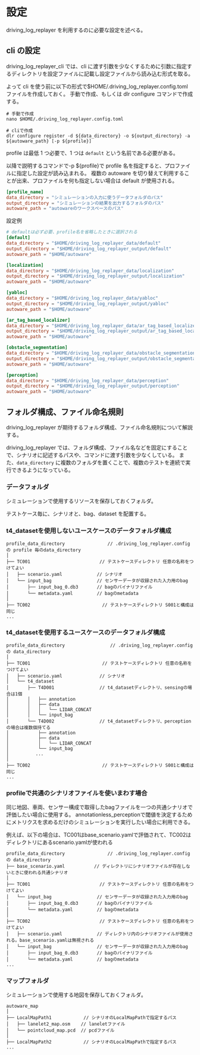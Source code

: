 # 設定

driving_log_replayer を利用するのに必要な設定を述べる。

## cli の設定

driving_log_replayer_cli では、cli に渡す引数を少なくするために引数に指定するディレクトリを設定ファイルに記載し設定ファイルから読み込む形式を取る。

よって cli を使う前に以下の形式で$HOME/.driving_log_replayer.config.toml ファイルを作成しておく。
手動で作成、もしくは dlr configure コマンドで作成する。

```shell
# 手動で作成
nano $HOME/.driving_log_replayer.config.toml

# cliで作成
dlr configure register -d ${data_directory} -o ${output_directory} -a ${autoware_path} [-p ${profile}]
```

profile は最低 1 つ必要で、1 つは `default` という名前である必要がある。

以降で説明するコマンドで-p ${profile}で profile 名を指定すると、プロファイルに指定した設定が読み込まれる。
複数の autoware を切り替えて利用することが出来、プロファイルを何も指定しない場合は default が使用される。

```toml
[profile_name]
data_directory = "シミュレーションの入力に使うデータフォルダのパス"
output_directory = "シミュレーションの結果を出力するフォルダのパス"
autoware_path = "autowareのワークスペースのパス"
```

設定例

```toml
# defaultは必ず必要、profile名を省略したときに選択される
[default]
data_directory = "$HOME/driving_log_replayer_data/default"
output_directory = "$HOME/driving_log_replayer_output/default"
autoware_path = "$HOME/autoware"

[localization]
data_directory = "$HOME/driving_log_replayer_data/localization"
output_directory = "$HOME/driving_log_replayer_output/localization"
autoware_path = "$HOME/autoware"

[yabloc]
data_directory = "$HOME/driving_log_replayer_data/yabloc"
output_directory = "$HOME/driving_log_replayer_output/yabloc"
autoware_path = "$HOME/autoware"

[ar_tag_based_localizer]
data_directory = "$HOME/driving_log_replayer_data/ar_tag_based_localizer"
output_directory = "$HOME/driving_log_replayer_output/ar_tag_based_localizer"
autoware_path = "$HOME/autoware"

[obstacle_segmentation]
data_directory = "$HOME/driving_log_replayer_data/obstacle_segmentation"
output_directory = "$HOME/driving_log_replayer_output/obstacle_segmentation"
autoware_path = "$HOME/autoware"

[perception]
data_directory = "$HOME/driving_log_replayer_data/perception"
output_directory = "$HOME/driving_log_replayer_output/perception"
autoware_path = "$HOME/autoware"
```

## フォルダ構成、ファイル命名規則

driving_log_replayer が期待するフォルダ構成、ファイル命名規則について解説する。

driving_log_replayer では、フォルダ構成、ファイル名などを固定にすることで、シナリオに記述するパスや、コマンドに渡す引数を少なくしている。
また、`data_directory` に複数のフォルダを置くことで、複数のテストを連続で実行できるようになっている。

### データフォルダ

シミュレーションで使用するリソースを保存しておくフォルダ。

テストケース毎に、シナリオと、bag、dataset を配置する。

### t4_datasetを使用しないユースケースのデータフォルダ構成

```shell
profile_data_directory                // .driving_log_replayer.config の profile 毎のdata_directory
│
├── TC001                          // テストケースディレクトリ 任意の名称をつけてよい
│   ├── scenario.yaml             // シナリオ
│   └── input_bag                 // センサーデータが収録された入力用のbag
│       ├── input_bag_0.db3       // bagのバイナリファイル
│       └── metadata.yaml         // bagのmetadata
│
├── TC002                           // テストケースディレクトリ S001と構成は同じ
...

```

### t4_datasetを使用するユースケースのデータフォルダ構成

```shell
profile_data_directory                 // .driving_log_replayer.config の data_directory
│
├── TC001                           // テストケースディレクトリ 任意の名称をつけてよい
│   ├── scenario.yaml              // シナリオ
│   └── t4_dataset
│       ├── T4D001                 // t4_datasetディレクトリ、sensingの場合は1個
│       │   ├── annotation
│       │   ├── data
│       │   │   └── LIDAR_CONCAT
│       │   └── input_bag
│       └── T4D002                 // t4_datasetディレクトリ、perceptionの場合は複数個持てる
│           ├── annotation
│           ├── data
│           │   └── LIDAR_CONCAT
│           └── input_bag
│          ...
│
├── TC002                           // テストケースディレクトリ S001と構成は同じ
...

```

### profileで共通のシナリオファイルを使いまわす場合

同じ地図、車両、センサー構成で取得したbagファイルを一つの共通シナリオで評価したい場合に使用する。
annotationless_perceptionで閾値を決定するためにメトリクスを求めるだけのシミュレーションを実行したい場合に利用できる。

例えば、以下の場合は、TC001はbase_scenario.yamlで評価されて、TC002はディレクトリにあるscenario.yamlが使われる

```shell
profile_data_directory                // .driving_log_replayer.config の data_directory
├── base_scenario.yaml　　　　　　 // ディレクトリにシナリオファイルが存在しないときに使われる共通シナリオ
│
├── TC001                          // テストケースディレクトリ 任意の名称をつけてよい
│   └── input_bag                 // センサーデータが収録された入力用のbag
│       ├── input_bag_0.db3       // bagのバイナリファイル
│       └── metadata.yaml         // bagのmetadata
│
├── TC002                          // テストケースディレクトリ 任意の名称をつけてよい
│   ├── scenario.yaml             // ディレクトリ内のシナリオファイルが使用される。base_scenario.yamlは無視される
│   └── input_bag                 // センサーデータが収録された入力用のbag
│       ├── input_bag_0.db3       // bagのバイナリファイル
│       └── metadata.yaml         // bagのmetadata
...

```

### マップフォルダ

シミュレーションで使用する地図を保存しておくフォルダ。

```shell
autoware_map
│
├── LocalMapPath1            // シナリオのLocalMapPathで指定するパス
│   ├── lanelet2_map.osm    // laneletファイル
│   └── pointcloud_map.pcd  // pcdファイル
│
├── LocalMapPath2            // シナリオのLocalMapPathで指定するパス
...

```
